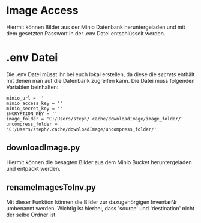 # Image Access

Hiermit können Bilder aus der Minio Datenbank heruntergeladen und mit dem gesetzten Passwort in der .env Datei entschlüsselt werden.

# .env Datei
Die .env Datei müsst ihr bei euch lokal erstellen, da diese die *secrets* enthält mit denen man auf die Datenbank zugreifen kann.
Die Datei muss folgenden Variablen beinhalten:
```
minio_url = ''
minio_access_key = ''
minio_secret_key = ''
ENCRYPTION_KEY = ''
image_folder = 'C:/Users/steph/.cache/downloadImage/image_folder/'
uncompress_folder = 'C:/Users/steph/.cache/downloadImage/uncompress_folder/'
```

## downloadImage.py
Hiermit können die besagten Bilder aus dem Minio Bucket heruntergeladen und entpackt werden.

## renameImagesToInv.py
Mit dieser Funktion können die Bilder zur dazugehörgigen InventarNr umbenannt werden.
Wichtig ist hierbei, dass 'source' und 'destination' nicht der selbe Ordner ist.